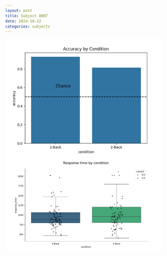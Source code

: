 ```yaml
---
layout: post
title: Subject 8007
date: 2024-10-22
categories: subjects
---
```


![](data/8007/run-21/8007_ATS_acc.png)
![](data/8007/run-21/8007_ATS_rt.png)
